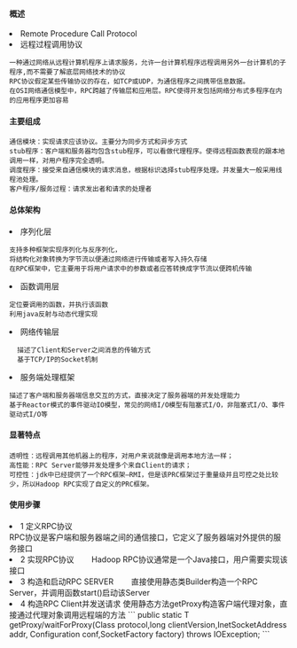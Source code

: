 
#### 概述
<li>Remote Procedure Call Protocol
<li>远程过程调用协议

```
一种通过网络从远程计算机程序上请求服务，允许一台计算机程序远程调用另外一台计算机的子程序,而不需要了解底层网络技术的协议
RPC协议假定某些传输协议的存在，如TCP或UDP，为通信程序之间携带信息数据。
在OSI网络通信模型中，RPC跨越了传输层和应用层。RPC使得开发包括网络分布式多程序在内的应用程序更加容易
```

#### 主要组成

```
通信模块：实现请求应该协议。主要分为同步方式和异步方式
stub程序：客户端和服务器均包含stub程序，可以看做代理程序。使得远程函数表现的跟本地调用一样，对用户程序完全透明。
调度程序：接受来自通信模块的请求消息，根据标识选择stub程序处理。并发量大一般采用线程池处理。
客户程序/服务过程：请求发出者和请求的处理者
```

#### 总体架构

<li>序列化层

```
支持多种框架实现序列化与反序列化，
将结构化对象转换为字节流以便通过网络进行传输或者写入持久存储
在RPC框架中，它主要用于将用户请求中的参数或者应答转换成字节流以便跨机传输
```

<li>函数调用层

```
定位要调用的函数，并执行该函数
利用java反射与动态代理实现
```  
  
<li>网络传输层

```
  描述了Client和Server之间消息的传输方式
  基于TCP/IP的Socket机制
```

<li>服务端处理框架

```
描述了客户端和服务器端信息交互的方式，直接决定了服务器端的并发处理能力
基于Reactor模式的事件驱动IO模型，常见的网络I/O模型有阻塞式I/O，非阻塞式I/O、事件驱动式I/O等
```

#### 显著特点

```
透明性：远程调用其他机器上的程序，对用户来说就像是调用本地方法一样；
高性能：RPC Server能够并发处理多个来自Client的请求；
可控性：jdk中已经提供了一个RPC框架—RMI，但是该PRC框架过于重量级并且可控之处比较少，所以Hadoop RPC实现了自定义的PRC框架。
```

#### 使用步骤

<li>1 定义RPC协议
<br>RPC协议是客户端和服务器端之间的通信接口，它定义了服务器端对外提供的服务接口
<li>2 实现RPC协议
　　Hadoop RPC协议通常是一个Java接口，用户需要实现该接口
<li>3 构造和启动RPC SERVER
　　直接使用静态类Builder构造一个RPC Server，并调用函数start()启动该Server
<li>4 构造RPC Client并发送请求
    使用静态方法getProxy构造客户端代理对象，直接通过代理对象调用远程端的方法
```
  public static <T> T getProxy/waitForProxy(Class<T> protocol,long clientVersion,InetSocketAddress addr, Configuration conf,SocketFactory factory) throws IOException;
```
  
